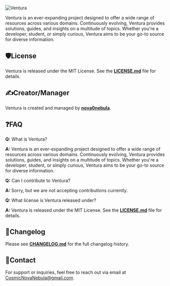 ![Ventura](https://socialify.git.ci/nova0nebula/Ventura/image?font=Inter&forks=1&issues=1&name=1&owner=1&pattern=Floating%20Cogs&pulls=1&stargazers=1&theme=Auto)


Ventura is an ever-expanding project designed to offer a wide range of resources across various domains. Continuously evolving, Ventura provides solutions, guides, and insights on a multitude of topics. Whether you're a developer, student, or simply curious, Ventura aims to be your go-to source for diverse information.

## 🛡️**License**

Ventura is released under the MIT License. See the **[LICENSE.md](https://github.com/nova0nebula/Ventura/blob/main/Docs/LICENSE.md)** file for details.

## ✍️**Creator/Manager**

Ventura is created and managed by **[nova0nebula](https://github.com/nova0nebula)**.

## ❓**FAQ**

**Q:** What is Ventura?

**A:** Ventura is an ever-expanding project designed to offer a wide range of resources across various domains. Continuously evolving, Ventura provides solutions, guides, and insights on a multitude of topics. Whether you're a developer, student, or simply curious, Ventura aims to be your go-to source for diverse information.

**Q:** Can I contribute to Ventura?

**A:** Sorry, but we are not accepting contributions currently.

**Q:** What license is Ventura released under?

**A:** Ventura is released under the MIT License. See the **[LICENSE.md](https://github.com/nova0nebula/Ventura/blob/main/Docs/LICENSE.md)** file for details.

## 📝**Changelog**

Please see **[CHANGELOG.md](https://github.com/nova0nebula/Ventura/blob/main/Docs/CHANGELOG.md)** for the full changelog history.

## 📧**Contact**

For support or inquiries, feel free to reach out via email at CosmicNovaNebula@gmail.com.

